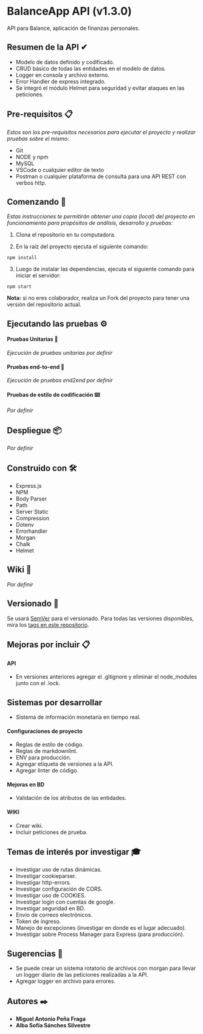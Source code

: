 # BalanceApp API (v1.3.0)

API para Balance, aplicación de finanzas personales.

## Resumen de la API ✔

* Modelo de datos definido y codificado.
* CRUD básico de todas las entidades en el modelo de datos.
* Logger en consola y archivo externo.
* Error Handler de express integrado.
* Se integró el módulo Helmet para seguridad y evitar ataques en las peticiones.

## Pre-requisitos 📋

_Estos son los pre-requisitos necesarios para ejecutar el proyecto y realizar pruebas sobre el mismo:_

* Git
* NODE y npm
* MySQL
* VSCode o cualquier editor de texto
* Postman o cualquier plataforma de consulta para una API REST con verbos http.

## Comenzando 🚀

_Estas instrucciones te permitirán obtener una copia (local) del proyecto en funcionamiento para propósitos de análisis, desarrollo y pruebas:_

1. Clona el repositorio en tu computadora.

2. En la raíz del proyecto ejecuta el siguiente comando:

```
npm install
```

3. Luego de instalar las dependencias, ejecuta el siguiente comando para iniciar el servidor:

```
npm start
```

**Nota:** si no eres colaborador, realiza un Fork del proyecto para tener una versión del repositorio actual.

## Ejecutando las pruebas ⚙️

#### Pruebas Unitarias 🔩

_Ejecución de pruebas unitarias por definir_

#### Pruebas end-to-end 🔩

_Ejecución de pruebas end2end por definir_

#### Pruebas de estilo de codificación ⌨️

_Por definir_

## Despliegue 📦

_Por definir_

## Construido con 🛠️

* Express.js
* NPM
* Body Parser
* Path
* Server Static
* Compression
* Dotenv
* Errorhandler
* Morgan
* Chalk
* Helmet

## Wiki 📖

_Por definir_

## Versionado 📌

Se usará [SemVer](http://semver.org/) para el versionado. Para todas las versiones disponibles, mira los [tags en este repositorio](https://github.com/mapf98/balanceApp/tags).

## Mejoras por incluir 📋

#### API

* En versiones anteriores agregar el .gitignore y eliminar el node_modules junto con el .lock.

## Sistemas por desarrollar

* Sistema de información monetaria en tiempo real.

#### Configuraciones de proyecto

* Reglas de estilo de código.
* Reglas de markdownlint.
* ENV para producción.
* Agregar etiqueta de versiones a la API.
* Agregar linter de código.

#### Mejoras en BD

* Validación de los atributos de las entidades.

#### WIKI

* Crear wiki.
* Incluir peticiones de prueba.

## Temas de interés por investigar 🎓

* Investigar uso de rutas dinámicas.
* Investigar cookieparser.
* Investigar http-errors.
* Investigar configuración de CORS.
* Investigar uso de COOKIES.
* Investigar login con cuentas de google.
* Investigar seguridad en BD.
* Envio de correos electrónicos.
* Token de ingreso.
* Manejo de excepciones (investigar en donde es el lugar adecuado).
* Investigar sobre Process Manager para Express (para producción).

## Sugerencias 🚀

* Se puede crear un sistema rotatorio de archivos con morgan para llevar un logger diario de las peticiones realizadas a la API.
* Agregar logger en archivo para errores.

## Autores ✒️

+ **Miguel Antonio Peña Fraga**
+ **Alba Sofía Sánches Silvestre**
